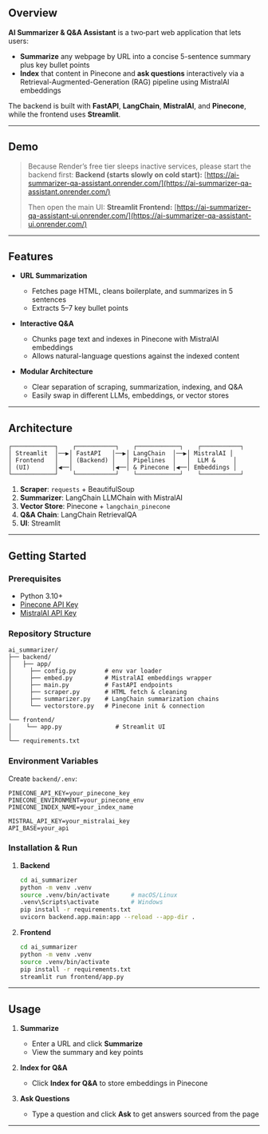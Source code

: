 
## Overview

**AI Summarizer & Q\&A Assistant** is a two‐part web application that lets users:

* **Summarize** any webpage by URL into a concise 5-sentence summary plus key bullet points
* **Index** that content in Pinecone and **ask questions** interactively via a Retrieval-Augmented-Generation (RAG) pipeline using MistralAI embeddings

The backend is built with **FastAPI**, **LangChain**, **MistralAI**, and **Pinecone**, while the frontend uses **Streamlit**.

---

## Demo

> Because Render’s free tier sleeps inactive services, please start the backend first:
> **Backend (starts slowly on cold start):**
> [https://ai-summarizer-qa-assistant.onrender.com/](https://ai-summarizer-qa-assistant.onrender.com/)
>
> Then open the main UI:
> **Streamlit Frontend:**
> [https://ai-summarizer-qa-assistant-ui.onrender.com/](https://ai-summarizer-qa-assistant-ui.onrender.com/)

---

## Features

* **URL Summarization**

  * Fetches page HTML, cleans boilerplate, and summarizes in 5 sentences
  * Extracts 5–7 key bullet points
* **Interactive Q\&A**

  * Chunks page text and indexes in Pinecone with MistralAI embeddings
  * Allows natural-language questions against the indexed content
* **Modular Architecture**

  * Clear separation of scraping, summarization, indexing, and Q\&A
  * Easily swap in different LLMs, embeddings, or vector stores

---

## Architecture

```
┌────────────┐    ┌───────────┐    ┌────────────┐    ┌───────────┐
│ Streamlit  │──▶│ FastAPI   │──▶│ LangChain  │──▶│ MistralAI │
│ Frontend   │   │ (Backend) │   │ Pipelines  │   │  LLM &     │
│ (UI)       │◀──│           │◀──│ & Pinecone │◀──│ Embeddings │
└────────────┘    └───────────┘    └────────────┘    └───────────┘
```

1. **Scraper**: `requests` + BeautifulSoup
2. **Summarizer**: LangChain LLMChain with MistralAI
3. **Vector Store**: Pinecone + `langchain_pinecone`
4. **Q\&A Chain**: LangChain RetrievalQA
5. **UI**: Streamlit

---

## Getting Started

### Prerequisites

* Python 3.10+
* [Pinecone API Key](https://www.pinecone.io/)
* [MistralAI API Key](https://mistral.ai/)

### Repository Structure

```
ai_summarizer/
├── backend/
│   ├── app/
│     ├── config.py        # env var loader
│     ├── embed.py         # MistralAI embeddings wrapper
│     ├── main.py          # FastAPI endpoints
│     ├── scraper.py       # HTML fetch & cleaning
│     ├── summarizer.py    # LangChain summarization chains
│     └── vectorstore.py   # Pinecone init & connection
│   
└── frontend/
│    └── app.py               # Streamlit UI
│    
└── requirements.txt
```

### Environment Variables

Create `backend/.env`:

```dotenv
PINECONE_API_KEY=your_pinecone_key
PINECONE_ENVIRONMENT=your_pinecone_env
PINECONE_INDEX_NAME=your_index_name

MISTRAL_API_KEY=your_mistralai_key
API_BASE=your_api
```

### Installation & Run

1. **Backend**

   ```bash
   cd ai_summarizer
   python -m venv .venv
   source .venv/bin/activate      # macOS/Linux
   .venv\Scripts\activate         # Windows
   pip install -r requirements.txt
   uvicorn backend.app.main:app --reload --app-dir .
   ```

2. **Frontend**

   ```bash
   cd ai_summarizer
   python -m venv .venv
   source .venv/bin/activate
   pip install -r requirements.txt
   streamlit run frontend/app.py
   ```

---

## Usage

1. **Summarize**

   * Enter a URL and click **Summarize**
   * View the summary and key points
2. **Index for Q\&A**

   * Click **Index for Q\&A** to store embeddings in Pinecone
3. **Ask Questions**

   * Type a question and click **Ask** to get answers sourced from the page

---


